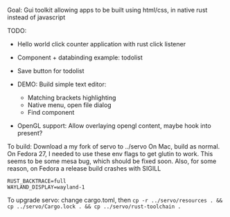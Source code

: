 Goal: Gui toolkit allowing apps to be built using html/css, in native rust instead of javascript

TODO:
- Hello world click counter application with rust click listener

- Component + databinding example: todolist
- Save button for todolist

- DEMO: Build simple text editor:
    - Matching brackets highlighting
    - Native menu, open file dialog
    - Find component

- OpenGL support: Allow overlaying opengl content, maybe hook into present?

To build:
Download a my fork of servo to ../servo
On Mac, build as normal.
On Fedora 27, I needed to use these env flags to get glutin to work. This seems to be some mesa bug, which should be fixed soon.
Also, for some reason, on Fedora a release build crashes with SIGILL
```
RUST_BACKTRACE=full
WAYLAND_DISPLAY=wayland-1
```

To upgrade servo:
change cargo.toml, then `cp -r ../servo/resources . && cp ../servo/Cargo.lock . && cp ../servo/rust-toolchain .`